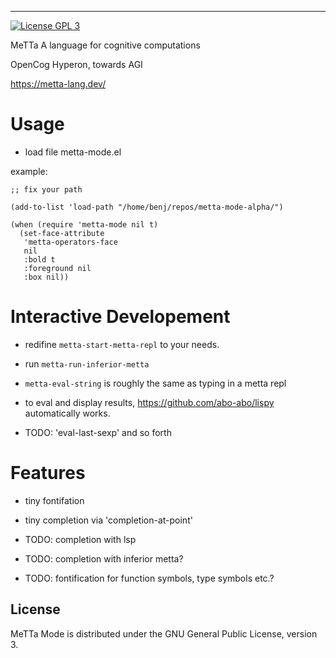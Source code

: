 
-----------
[![License GPL 3][badge-license]](http://www.gnu.org/licenses/gpl-3.0.txt)

MeTTa
A language for cognitive computations

OpenCog Hyperon, towards AGI

https://metta-lang.dev/

# Usage

- load file metta-mode.el

example: 

``` elisp
;; fix your path

(add-to-list 'load-path "/home/benj/repos/metta-mode-alpha/")

(when (require 'metta-mode nil t)
  (set-face-attribute
   'metta-operators-face
   nil
   :bold t
   :foreground nil
   :box nil))
```

# Interactive Developement

- redifine `metta-start-metta-repl` to your needs. 
- run `metta-run-inferior-metta`
- `metta-eval-string` is roughly the same as typing in a metta repl

- to eval and display results, https://github.com/abo-abo/lispy automatically works. 
- TODO: 'eval-last-sexp' and so forth 

# Features

- tiny fontifation
- tiny completion via 'completion-at-point'

- TODO: completion with lsp
- TODO: completion with inferior metta? 
- TODO: fontification for function symbols, type symbols etc.? 


## License

MeTTa Mode is distributed under the GNU General Public License, version 3.

[badge-license]: https://img.shields.io/badge/license-GPL_3-green.svg

